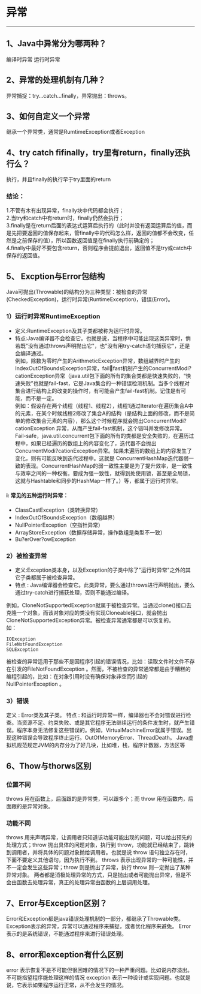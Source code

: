 # 异常

---


## 1、Java中异常分为哪两种？
编译时异常
运行时异常

## 2、异常的处理机制有几种？
异常捕捉：try…catch…finally，异常抛出：throws。

## 3、如何自定义一个异常
继承一个异常类，通常是RumtimeException或者Exception

## 4、try catch fifinally，try里有return，finally还执行么？
执行，并且finally的执行早于try里面的return<br>

### 结论：
1.不管有木有出现异常，finally块中代码都会执行；<br>
2.当try和catch中有return时，finally仍然会执行；<br>
3.finally是在return后面的表达式运算后执行的（此时并没有返回运算后的值，而是先把要返回的值保存起来，管finally中的代码怎么样，返回的值都不会改变，任然是之前保存的值），所以函数返回值是在finally执行前确定的；<br>
4.finally中最好不要包含return，否则程序会提前退出，返回值不是try或catch中保存的返回值。

## 5、 Excption与Error包结构
Java可抛出(Throwable)的结构分为三种类型：被检查的异常(CheckedException)，运行时异常(RuntimeException)，错误(Error)。
### 1）运行时异常RuntimeException
- 定义:RuntimeException及其子类都被称为运行时异常。<br>
- 特点:Java编译器不会检查它。也就是说，当程序中可能出现这类异常时，倘若既"没有通过throws声明抛出它"，也"没有用try-catch语句捕获它"，还是会编译通过。<br>
例如，除数为零时产生的ArithmeticException异常，数组越界时产生的IndexOutOfBoundsException异常，fail￾fast机制产生的ConcurrentModi?cationException异常（java.util包下面的所有的集合类都是快速失败的，“快速失败”也就是fail-fast，它是Java集合的一种错误检测机制。当多个线程对集合进行结构上的改变的操作时，有可能会产生fail-fast机制。记住是有可能，而不是一定。<br>
例如：假设存在两个线程（线程1、线程2），线程1通过Iterator在遍历集合A中的元素，在某个时候线程2修改了集合A的结构（是结构上面的修改，而不是简单的修改集合元素的内容），那么这个时候程序就会抛出ConcurrentModi?cationException 异常，从而产生fail-fast机制，这个错叫并发修改异常。Fail-safe，java.util.concurrent包下面的所有的类都是安全失败的，在遍历过程中，如果已经遍历的数组上的内容变化了，迭代器不会抛出ConcurrentModi?cationException异常。如果未遍历的数组上的内容发生了变化，则有可能反映到迭代过程中。这就是
ConcurrentHashMap迭代器弱一致的表现。ConcurrentHashMap的弱一致性主要是为了提升效率，是一致性与效率之间的一种权衡。要成为强一致性，就得到处使用锁，甚至是全局锁，这就与Hashtable和同步的HashMap一样了。）等，都属于运行时异常。

#### i: 常见的五种运行时异常：
- ClassCastException（类转换异常）
- IndexOutOfBoundsException（数组越界）
- NullPointerException（空指针异常）
- ArrayStoreException（数据存储异常，操作数组是类型不一致）
- Bu?erOver?owException

### 2）被检查异常
- 定义:Exception类本身，以及Exception的子类中除了"运行时异常"之外的其它子类都属于被检查异常。<br>
- 特点 : Java编译器会检查它。此类异常，要么通过throws进行声明抛出，要么通过try-catch进行捕获处理，否则不能通过编译。<br>

例如，CloneNotSupportedException就属于被检查异常。当通过clone()接口去克隆一个对象，而该对象对应的类没有实现Cloneable接口，就会抛出CloneNotSupportedException异常。被检查异常通常都是可以恢复的。<br>
如：
```
IOException
FileNotFoundException
SQLException
```

被检查的异常适用于那些不是因程序引起的错误情况，比如：读取文件时文件不存在引发的FileNotFoundException 。然而，不被检查的异常通常都是由于糟糕的编程引起的，比如：在对象引用时没有确保对象非空而引起的 NullPointerException 。

### 3）错误
定义 : Error类及其子类。
特点 : 和运行时异常一样，编译器也不会对错误进行检查。当资源不足、约束失败、或是其它程序无法继续运行的条件发生时，就产生错误。程序本身无法修复这些错误的。例如，VirtualMachineError就属于错误。出现这种错误会导致程序终止运行。OutOfMemoryError、ThreadDeath。
Java虚拟机规范规定JVM的内存分为了好几块，比如堆，栈，程序计数器，方法区等

## 6、Thow与thorws区别
### 位置不同
throws 用在函数上，后面跟的是异常类，可以跟多个；而 throw 用在函数内，后面跟的是异常对象。

### 功能不同 
throws
用来声明异常，让调用者只知道该功能可能出现的问题，可以给出预先的处理方式；throw 抛出具体的问题对象，执行到 throw，功能就已经结束了，跳转到调用者，并将具体的问题对象抛给调用者。也就是说 throw 语句独立存在时，下面不要定义其他语句，因为执行不到。 throws 表示出现异常的一种可能性，并不一定会发生这些异常；throw 则是抛出了异常，执行 throw 则一定抛出了某种异常对象。 两者都是消极处理异常的方式，只是抛出或者可能抛出异常，但是不会由函数去处理异常，真正的处理异常由函数的上层调用处理。

## 7、Error与Exception区别？
Error和Exception都是java错误处理机制的一部分，都继承了Throwable类。<br>
Exception表示的异常，异常可以通过程序来捕捉，或者优化程序来避免。
Error表示的是系统错误，不能通过程序来进行错误处理。

## 8、error和exception有什么区别
error 表示恢复不是不可能但很困难的情况下的一种严重问题。比如说内存溢出。不可能指望程序能处理这样的情况 exception 表示一种设计或实现问题。也就是说，它表示如果程序运行正常，从不会发生的情况。